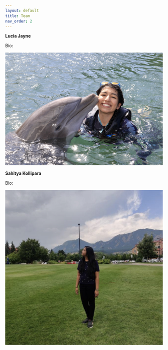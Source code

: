 ```yaml
---
layout: default
title: Team
nav_order: 2
---
```


**Lucia Jayne**

Bio:

![LJ-Photo](content/img/LJ-Photo.jpg)


**Sahitya Kollipara**

Bio:

![SK-Photo](content/img/SK-Photo.jpg)

